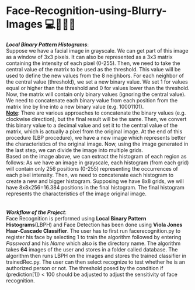 # Face-Recognition-using-Blurry-Images 💻👨👨‍💻
***Local Binary Pattern Histograms***: 
<br>Suppose we have a facial image in grayscale. We can get part of this image as a window of 3x3 pixels. It can also be represented as a 3x3 matrix containing the intensity of each pixel (0-255). Then, we need to take the central value of the matrix to be used as the threshold. This value will be used to define the new values from the 8 neighbors. For each neighbor of the central value (threshold), we set a new binary value. We set 1 for values equal or higher than the threshold and 0 for values lower than the threshold. Now, the matrix will contain only binary values (ignoring the central value). We need to concatenate each binary value from each position from the matrix line by line into a new binary value (e.g. 10001101). 
<br><ins>**Note**</ins>: There are various approaches to concatenate the binary values (e.g. clockwise direction), but the final result will be the same. Then, we convert this binary value to a decimal value and set it to the central value of the matrix, which is actually a pixel from the original image. At the end of this procedure (LBP procedure), we have a new image which represents better the characteristics of the original image. Now, using the image generated in the last step, we can divide the image into multiple grids.
<br>Based on the image above, we can extract the histogram of each region as follows: As we have an image in grayscale, each histogram (from each grid) will contain only 256 positions (0-255) representing the occurrences of each pixel intensity. Then, we need to concatenate each histogram to create a new and bigger histogram. Supposing we have 8x8 grids, we will have 8x8x256=16.384 positions in the final histogram. The final histogram represents the characteristics of the image original image.
<br>
<br>
<br>***Workflow of the Project***:
<br>Face Recognition is performed using **Local Binary Pattern Histograms**(LBPH) and Face Detection has been done using **Viola Jones Haar-Cascade Classifier**. The user has to first run facerecognition.py to register his face by selecting 1 to train the algorithm followed by entering *Password* and his *Name* which also is the directory name. The algorithm takes **64** images of the user and stores in a folder called database. The algorithm then runs LBPH on the images and stores the trained classifier in trainedRec.py. The user can then select recognize to test whether he is an authorized person or not. The threshold posed by the condition if (prediction[1]) < 100 should be adjusted to adjust the sensitivity of face recognition.
